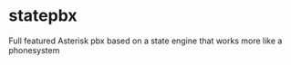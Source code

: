 statepbx
========

Full featured Asterisk pbx based on a state engine that works more like a phonesystem